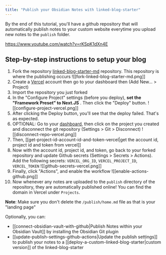 ```yaml
---
title: "Publish your Obsidian Notes with linked-blog-starter"
---
```

By the end of this tutorial, you'll have a github repository that will automatically publish notes to your custom website everytime you upload new notes to the `publish` folder.

https://www.youtube.com/watch?v=rKSpK1dXn4E

## Step-by-step instructions to setup your blog

1. Fork the repository [linked-blog-starter-md](https://github.com/matthewwong525/linked-blog-starter-md) repository. This repository is where the publishing occurs
![[fork-linked-blog-starter-md.png]]
2. Create a [Vercel](https://vercel.com/dashboard) account then go to your dashboard then (Add New... > Project)
3. Import the repository you just forked
4. In the "Configure Project" settings (before you deploy), **set the "Framework Preset" to Next.JS** . Then click the "Deploy" button.
![[configure-project-vercel.png]]
5. After clicking the Deploy button, you'll see that the deploy failed. That's as expected.
6. OPTIONAL: Go to your [dashboard](https://vercel.com/dashboard), then click on the project you created and disconnect the git repository (Settings > Git > Disconnect)
![[disconnect-repo-vercel.png]]
7. Then, [[get-project-id-account-id-and-token-vercel|get the account id, project id and token from vercel]]
8. Now with the account id, project id, and token, go back to your forked repository and update Github secrets (Settings > Secrets > Actions). Add the following secrets: `VERCEL_ORG_ID`, `VERCEL_PROJECT_ID`, `VERCEL_TOKEN`
![[github-secrets-vercel.png]]
9. Finally, click "Actions", and enable the workflow
![[enable-actions-github.png]]
10. Now whenever any notes are uploaded to the `publish` directory of the repository, they are automatically published online! You can find the domain in Vercel under `Projects`.

**Note**: Make sure you don't delete the `/publish/home.md` file as that is your "landing page"

Optionally, you can:
- [[connect-obsidian-vault-with-github|Publish Notes within your Obsidian Vault]] by installing the Obsidian Git plugin
- [[update-publish-settings-github-actions|Update the publish settings]] to publish your notes to a [[deploy-a-custom-linked-blog-starter|custom version]] of the linked-blog-starter 